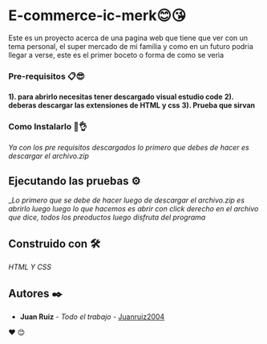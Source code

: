 # E-commerce-ic-merk😊😘

Este es un proyecto acerca de una pagina web que tiene que ver con un tema personal, el super mercado de mi familia y como en un futuro podria llegar a verse, este es el primer boceto o forma de como se verìa

### Pre-requisitos 📋😎

__1). para abrirlo necesitas tener descargado visual estudio code__
__2). deberas descargar las extensiones de HTML y css__
__3). Prueba que sirvan__

### Como Instalarlo 🔧👌

_Ya con los pre requisitos descargados lo primero que debes de hacer es descargar el archivo.zip_


## Ejecutando las pruebas ⚙️

__Lo primero que se debe de hacer luego de descargar el archivo.zip es abrirlo
luego luego lo que hacemos es abrir con click derecho en el archivo que dice, todos los preoductos
luego disfruta del programa_

## Construido con 🛠️

_HTML Y CSS_


## Autores ✒️

* **Juan Ruiz** - *Todo el trabajo* - [Juanruiz2004](https://github.com/JuanRuiz2004)

 ❤️ 😊

